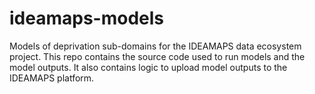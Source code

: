 # ideamaps-models
Models of deprivation sub-domains for the IDEAMAPS data ecosystem project. This repo contains the source code used to run models and the model outputs. It also contains logic to upload model outputs to the IDEAMAPS platform.
